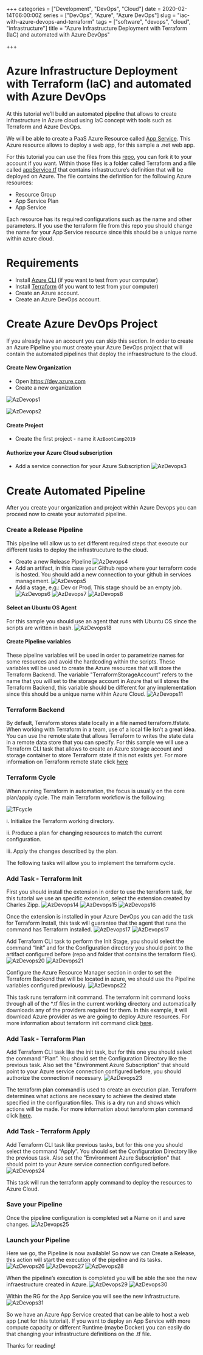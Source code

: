 +++
categories = ["Development", "DevOps", "Cloud"]
date = 2020-02-14T06:00:00Z
series = ["DevOps", "Azure", "Azure DevOps"]
slug = "iac-with-azure-devops-and-terraform"
tags = ["software", "devops", "cloud", "infrastructure"]
title = "Azure Infrastructure Deployment with Terraform (IaC) and automated with Azure DevOps"

+++
# Azure Infrastructure Deployment with Terraform (IaC) and automated with Azure DevOps

At this tutorial we’ll build an automated pipeline that allows to create infrastructure in Azure cloud using IaC concept with tools such as Terraform and Azure DevOps.

We will be able to create a PaaS Azure Resource called [App Service](https://azure.microsoft.com/en-us/services/app-service/). This Azure resource allows to deploy a web app, for this sample a .net web app.

For this tutorial you can use the files from this [repo](https://github.com/josema88/IaCWithAzure), you can fork it to your account if you want. Within those files is a folder called Terraform and a file called [appService.tf](https://raw.githubusercontent.com/josema88/IaCWithAzure/master/Terraform/appService.tf) that contains infrastructure’s definition that will be deployed on Azure. The file contains the definition for the following Azure resources:

* Resource Group
* App Service Plan
* App Service

Each resource has its required configurations such as the name and other parameters. If you use the terraform file from this repo you should change the name for your App Service resource since this should be a unique name within azure cloud.

# Requirements

* Install [Azure CLI](https://docs.bitnami.com/azure/faq/administration/install-az-cli/) (if you want to test from your computer)
* Install [Terraform](https://learn.hashicorp.com/terraform/getting-started/install.html) (if you want to test from your computer)
* Create an Azure account.
* Create an Azure DevOps account.

# Create Azure DevOps Project

If you already have an account you can skip this section. In order to create an Azure Pipeline you must create your Azure DevOps project that will contain the automated pipelines that deploy the infraestructure to the cloud.

#### Create New Organization

* Open https://dev.azure.com
* Create a new organization

![AzDevops1](https://raw.githubusercontent.com/josema88/IaCWithAzure/master/Images/AzDevOps1.png)

![AzDevops2](https://raw.githubusercontent.com/josema88/IaCWithAzure/master/Images/AzDevOps2.png)

#### Create Project

* Create the first project - name it `AzBootCamp2019`

#### Authorize your Azure Cloud subscription

* Add a service connection for your Azure Subscription
  ![AzDevops3](https://raw.githubusercontent.com/josema88/IaCWithAzure/master/Images/AzDevOps3.png)

# Create Automated Pipeline

After you create your organization and project within Azure Devops you can proceed now to create your automated pipeline.

### Create a Release Pipeline

This pipeline will allow us to set different required steps that execute our different tasks to deploy the infrastrucuture to the cloud.

* Create a new Release Pipeline
  ![AzDevops4](https://raw.githubusercontent.com/josema88/IaCWithAzure/master/Images/AzDevOps4.png)
* Add an artifact, in this case your Github repo where your terraform code is hosted. You should add a new connection to your github in services management.
  ![AzDevops5](https://raw.githubusercontent.com/josema88/IaCWithAzure/master/Images/AzDevOps5.png)
* Add a stage, e.g.: Dev or Prod. This stage should be an empty job.
  ![AzDevops6](https://raw.githubusercontent.com/josema88/IaCWithAzure/master/Images/AzDevOps6.png)
  ![AzDevops7](https://raw.githubusercontent.com/josema88/IaCWithAzure/master/Images/AzDevOps7.png)
  ![AzDevops8](https://raw.githubusercontent.com/josema88/IaCWithAzure/master/Images/AzDevOps8.png)

#### Select an Ubuntu OS Agent

For this sample you should use an agent that runs with Ubuntu OS since the scripts are written in bash.
![AzDevops18](https://raw.githubusercontent.com/josema88/IaCWithAzure/master/Images/AzDevOps18.png)

#### Create Pipeline variables

These pipeline variables will be used in order to parametrize names for some resources and avoid the hardcoding within the scripts. These variables will be used to create the Azure resources that will store the Terraform Backend. The variable "TerraformStorageAccount" refers to the name that you will set to the storage account in Azure that will stores the Terraform Backend, this variable should be different for any implementation since this should be a unique name within Azure Cloud. ![AzDevops11](https://raw.githubusercontent.com/josema88/IaCWithAzure/master/Images/AzDevOps11.png)

### Terraform Backend

By default, Terraform stores state locally in a file named terraform.tfstate. When working with Terraform in a team, use of a local file Isn’t a great idea. You can use the remote state that allows Terraform to writes the state data in a remote data store that you can specify. For this sample we will use a Terraform CLI task that allows to create an Azure storage account and storage container to store Terraform state if this not exists yet. For more information on Terraform remote state click [here](https://www.terraform.io/docs/state/remote.html)

### Terraform Cycle

When running Terraform in automation, the focus is usually on the core plan/apply cycle. The main Terraform workflow is the following:

![TFcycle](https://raw.githubusercontent.com/josema88/IaCWithAzure/master/Images/terraformworkflow.png)

i. Initialize the Terraform working directory.

ii. Produce a plan for changing resources to match the current configuration.

iii. Apply the changes described by the plan.

The following tasks will allow you to implement the terraform cycle.

### Add Task - Terraform Init

First you should install the extension in order to use the terraform task, for this tutorial we use an specific extension, select the extension created by Charles Zipp. ![AzDevops14](https://raw.githubusercontent.com/josema88/IaCWithAzure/master/Images/AzDevOps14.png)
![AzDevops15](https://raw.githubusercontent.com/josema88/IaCWithAzure/master/Images/AzDevOps15.png)
![AzDevops16](https://raw.githubusercontent.com/josema88/IaCWithAzure/master/Images/AzDevOps16.png)

Once the extension is installed in your Azure DevOps you can add the task for Terraform Install, this task will guarantee that the agent that runs the command has Terraform installed.
![AzDevops17](https://raw.githubusercontent.com/josema88/IaCWithAzure/master/Images/AzDevOps17.png)
![AzDevops17](https://raw.githubusercontent.com/josema88/IaCWithAzure/master/Images/AzDevOps17_1.png)

Add Terraform CLI task to perform the Init Stage, you should select the command “Init” and for the Configuration directory you should point to the artifact configured before (repo and folder that contains the terraform files). ![AzDevops20](https://raw.githubusercontent.com/josema88/IaCWithAzure/master/Images/AzDevOps20.png)
![AzDevops21](https://raw.githubusercontent.com/josema88/IaCWithAzure/master/Images/AzDevOps21.png)

Configure the Azure Resource Manager section in order to set the Terraform Backend that will be located in azure, we should use the Pipeline variables configured previously.
![AzDevops22](https://raw.githubusercontent.com/josema88/IaCWithAzure/master/Images/AzDevOps22.png)

This task runs terraform init command. The terraform init command looks through all of the *.tf files in the current working directory and automatically downloads any of the providers required for them. In this example, it will download Azure provider as we are going to deploy Azure resources. For more information about terraform init command click [here](https://www.terraform.io/docs/commands/init.html).

### Add Task - Terraform Plan

Add Terraform CLI task like the init task, but for this one you should select the command “Plan”. You should set the Configuration Directory like the previous task. Also set the "Environment Azure Subscription" that should point to your Azure service connection configured before, you should authorize the connection if necessary. ![AzDevops23](https://raw.githubusercontent.com/josema88/IaCWithAzure/master/Images/AzDevOps23.png)

The terraform plan command is used to create an execution plan. Terraform determines what actions are necessary to achieve the desired state specified in the configuration files. This is a dry run and shows which actions will be made. For more information about terraform plan command click [here](https://www.terraform.io/docs/commands/plan.html).

### Add Task - Terraform Apply

Add Terraform CLI task like previous tasks, but for this one you should select the command “Apply”. You should set the Configuration Directory like the previous task. Also set the "Environment Azure Subscription" that should point to your Azure service connection configured before. ![AzDevops24](https://raw.githubusercontent.com/josema88/IaCWithAzure/master/Images/AzDevOps24.png)

This task will run the terraform apply command to deploy the resources to Azure Cloud.

### Save your Pipeline

Once the pipeline configuration is completed set a Name on it and save changes.
![AzDevops25](https://raw.githubusercontent.com/josema88/IaCWithAzure/master/Images/AzDevOps25.png)

### Launch your Pipeline

Here we go, the Pipeline is now available! So now we can Create a Release, this action will start the execution of the pipeline and its tasks. ![AzDevops26](https://raw.githubusercontent.com/josema88/IaCWithAzure/master/Images/AzDevOps26.png)
![AzDevops27](https://raw.githubusercontent.com/josema88/IaCWithAzure/master/Images/AzDevOps27.png)
![AzDevops28](https://raw.githubusercontent.com/josema88/IaCWithAzure/master/Images/AzDevOps28.png)

When the pipeline’s execution is completed you will be able the see the new infraestructure created in Azure. ![AzDevops29](https://raw.githubusercontent.com/josema88/IaCWithAzure/master/Images/AzDevOps29.png)
![AzDevops30](https://raw.githubusercontent.com/josema88/IaCWithAzure/master/Images/AzDevOps30.png)

Within the RG for the App Service you will see the new infrastructure.
![AzDevops31](https://raw.githubusercontent.com/josema88/IaCWithAzure/master/Images/AzDevOps31.png)

So we have an Azure App Service created that can be able to host a web app (.net for this tutorial). If you want to deploy an App Service with more compute capacity or different Runtime (maybe Docker) you can easily do that changing your infrastructure definitions on the .tf file.

Thanks for reading!